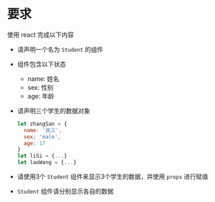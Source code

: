 # 要求

使用 react 完成以下内容

- 请声明一个名为 `Student` 的组件
- 组件包含以下状态
  - name: 姓名
  - sex: 性别
  - age: 年龄
- 请声明三个学生的数据对象
  
  ```js
  let zhangSan = {
    name: '张三',
    sex: 'male',
    age: 17
  }
  let liSi = {...}
  let laoWang = {...}
  ```
- 请使用3个 `Student` 组件来显示3个学生的数据，并使用 `props` 进行赋值
- `Student` 组件请分别显示各自的数据
